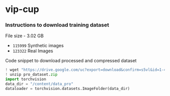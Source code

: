 # vip-cup

### Instructions to download training dataset

File size - 3.02 GB

* `115999` Synthetic images
* `123322` Real Images

Code snippet to download processed and compressed dataset

```python
! wget "https://drive.google.com/uc?export=download&confirm=s5vl&id=1-4bkZ0NDrYMAdaLlyWvVjCyCq1by0gy9" -c -O "pro_dataset.zip"
! unzip pro_dataset.zip
import torchvision
data_dir = "/content/data_pro"
dataloader = torchvision.datasets.ImageFolder(data_dir)
```
